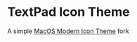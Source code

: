 # TextPad Icon Theme 

A simple [MacOS Modern Icon Theme](https://marketplace.visualstudio.com/items?itemName=davidbwaters.macos-modern-theme) fork

